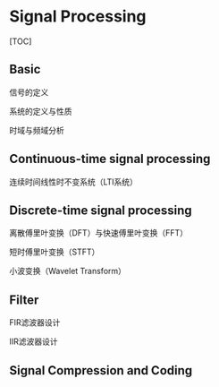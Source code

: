 # Signal Processing

[TOC]

## Basic

信号的定义

系统的定义与性质

时域与频域分析

## Continuous-time signal processing

连续时间线性时不变系统（LTI系统）

## Discrete-time signal processing

离散傅里叶变换（DFT）与快速傅里叶变换（FFT）

短时傅里叶变换（STFT）

小波变换（Wavelet Transform）

## Filter

FIR滤波器设计

IIR滤波器设计

## Signal Compression and Coding